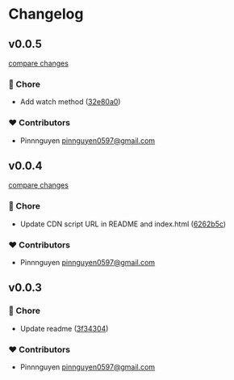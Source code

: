 # Changelog


## v0.0.5

[compare changes](https://github.com/pinnnguyen/cona/compare/v0.0.4...v0.0.5)

### 🏡 Chore

- Add watch method ([32e80a0](https://github.com/pinnnguyen/cona/commit/32e80a0))

### ❤️ Contributors

- Pinnnguyen <pinnguyen0597@gmail.com>

## v0.0.4

[compare changes](https://github.com/pinnnguyen/cona/compare/v0.0.3...v0.0.4)

### 🏡 Chore

- Update CDN script URL in README and index.html ([6262b5c](https://github.com/pinnnguyen/cona/commit/6262b5c))

### ❤️ Contributors

- Pinnnguyen <pinnguyen0597@gmail.com>

## v0.0.3


### 🏡 Chore

- Update readme ([3f34304](https://github.com/pinnnguyen/cona/commit/3f34304))

### ❤️ Contributors

- Pinnnguyen <pinnguyen0597@gmail.com>

